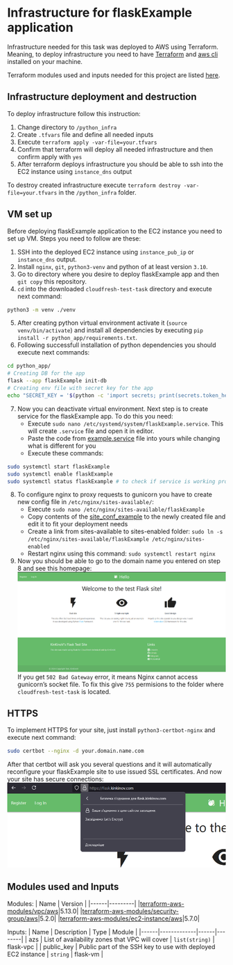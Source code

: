 # Infrastructure for flaskExample application
Infrastructure needed for this task was deployed to AWS using Terraform. Meaning, to deploy infrastructure you need to have [Terraform](https://developer.hashicorp.com/terraform/tutorials/aws-get-started/install-cli) and [aws cli](https://docs.aws.amazon.com/cli/latest/userguide/getting-started-install.html) installed on your machine.

Terraform modules used and inputs needed for this project are listed [here](#modules-used-and-inputs).

## Infrastructure deployment and destruction

To deploy infrastructure follow this instruction:
1. Change directory to `/python_infra`
2. Create `.tfvars` file and define all needed inputs
3. Execute `terraform apply -var-file=your.tfvars`
4. Confirm that terraform will deploy all needed infrastructure and then confirm apply with `yes`
5. After terraform deploys infrastructure you should be able to ssh into the EC2 instance using `instance_dns` output

To destroy created infrastructure execute `terraform destroy -var-file=your.tfvars` in the `/python_infra` folder.

## VM set up
Before deploying flaskExample application to the EC2 instance you need to set up VM. Steps you need to follow are these:
1. SSH into the deployed EC2 instance using `instance_pub_ip` or `instance_dns` output.
2. Install `nginx`, `git`, `python3-venv` and python of at least version `3.10`.
3. Go to directory where you desire to deploy flaskExample app and then `git copy` this repository.
4. `cd` into the downloaded `cloudfresh-test-task` directory and execute next command:
```bash
python3 -m venv ./venv
```
5. After creating python virtual environment activate it (`source venv/bin/activate`) and install all dependencies by executing `pip install -r python_app/requirements.txt`.
6. Following successfull installation of python dependencies you should execute next commands:
```bash
cd python_app/
# Creating DB for the app
flask --app flaskExample init-db
# Creating env file with secret key for the app
echo "SECRET_KEY = '$(python -c 'import secrets; print(secrets.token_hex())')'" > instance/config.py
```
7. Now you can deactivate virtual environment. Next step is to create service for the flaskExample app. To do this you need:
    - Execute `sudo nano /etc/systemd/system/flaskExample.service`. This will create `.service` file and open it in editor.
    - Paste the code from [example.service](/python_infra/example.service) file into yours while changing what is different for you
    - Execute these commands:
```bash
sudo systemctl start flaskExample
sudo systemctl enable flaskExample
sudo systemctl status flaskExample # to check if service is working properly
```
8. To configure nginx to proxy requests to gunicorn you have to create new config file in `/etc/nginx/sites-available/`:
    - Execute `sudo nano /etc/nginx/sites-available/flaskExample`
    - Copy contents of the [site_conf_example](/python_infra/site_conf_example) to the newly created file and edit it to fit your deployment needs
    - Create a link from sites-available to sites-enabled folder: `sudo ln -s /etc/nginx/sites-available/flaskExample /etc/nginx/sites-enabled`
    - Restart nginx using this command: `sudo systemctl restart nginx`
9. Now you should be able to go to the domain name you entered on step 8 and see this homepage:
![flaskExample homepage](/images/appHomePage.png)
If you get `502 Bad Gateway` error, it means Nginx cannot access gunicorn’s socket file. To fix this give `755` permisions to the folder where `cloudfresh-test-task` is located.

## HTTPS
To implement HTTPS for your site, just install `python3-certbot-nginx` and execute next command:
```bash
sudo certbot --nginx -d your.domain.name.com
```
After that certbot will ask you several questions and it will automatically reconfigure your flaskExample site to use issued SSL certificates. And now your site has secure connections:
![secure connection to the site](/images/secureConnection.png)

## Modules used and Inputs
Modules:
| Name | Version |
|------|---------|
|[terraform-aws-modules/vpc/aws](https://registry.terraform.io/modules/terraform-aws-modules/vpc/aws/5.13.0)|5.13.0|
|[terraform-aws-modules/security-group/aws](https://registry.terraform.io/modules/terraform-aws-modules/security-group/aws/5.2.0)|5.2.0|
|[terraform-aws-modules/ec2-instance/aws](https://registry.terraform.io/modules/terraform-aws-modules/autoscaling/aws/5.7.0)|5.7.0|

Inputs:
| Name | Description | Type | Module |
|------|-------------|------|--------|
| azs  | List of availability zones that VPC will cover | `list(string)` | flask-vpc |
| public_key | Public part of the SSH key to use with deployed EC2 instance | `string` | flask-vm |
